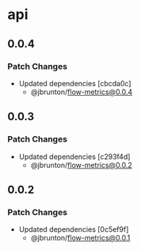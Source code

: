 # api

## 0.0.4

### Patch Changes

- Updated dependencies [cbcda0c]
  - @jbrunton/flow-metrics@0.0.4

## 0.0.3

### Patch Changes

- Updated dependencies [c293f4d]
  - @jbrunton/flow-metrics@0.0.2

## 0.0.2

### Patch Changes

- Updated dependencies [0c5ef9f]
  - @jbrunton/flow-metrics@0.0.1
